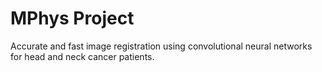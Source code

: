 # MPhys Project
Accurate and fast image registration using convolutional neural networks for head and neck cancer patients.

